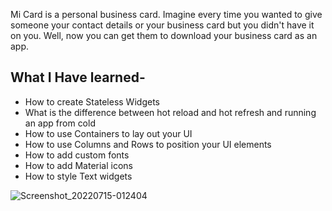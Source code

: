 

Mi Card is a personal business card. Imagine every time you wanted to give someone your contact details or your business card but you didn't have it on you. Well, now you can get them to download your business card as an app.

## What I Have learned-

* How to create Stateless Widgets
* What is the difference between hot reload and hot refresh and running an app from cold
* How to use Containers to lay out your UI
* How to use Columns and Rows to position your UI elements
* How to add custom fonts
* How to add Material icons
* How to style Text widgets






![Screenshot_20220715-012404](https://user-images.githubusercontent.com/84223505/190396689-d46e13e1-f6b0-4f08-aa27-24e383865a46.jpg)
